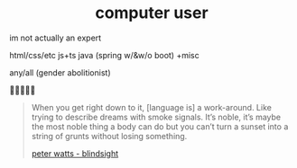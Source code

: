 <h1 align="center">computer user</h1>

im not actually an expert

html/css/etc js+ts java (spring w/&w/o boot) +misc

any/all (gender abolitionist)

:rainbow_flag::handshake::transgender_flag:

> When you get right down to it, [language is] a work-around. 
> Like trying to describe dreams with smoke signals. It’s noble, 
> it’s maybe the most noble thing a body can do but you can’t 
> turn a sunset into a string of grunts without losing something.
>
>[peter watts - blindsight](https://www.rifters.com/real/Blindsight.htm)
